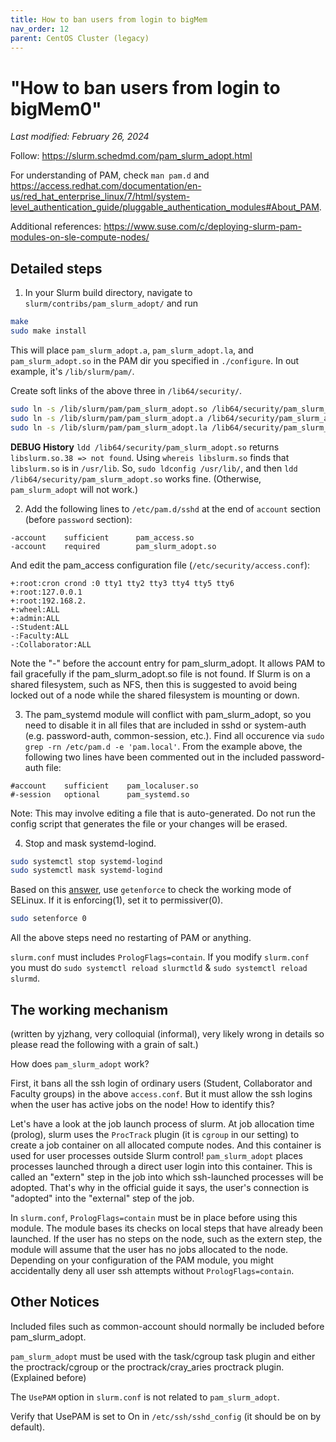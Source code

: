 ```yaml
---
title: How to ban users from login to bigMem
nav_order: 12
parent: CentOS Cluster (legacy)
---
```

# "How to ban users from login to bigMem0"

*Last modified: February 26, 2024*

Follow: https://slurm.schedmd.com/pam_slurm_adopt.html

For understanding of PAM, check `man pam.d` and https://access.redhat.com/documentation/en-us/red_hat_enterprise_linux/7/html/system-level_authentication_guide/pluggable_authentication_modules#About_PAM.

Additional references: https://www.suse.com/c/deploying-slurm-pam-modules-on-sle-compute-nodes/

## Detailed steps

1. In your Slurm build directory, navigate to `slurm/contribs/pam_slurm_adopt/` and run

~~~ bash
make
sudo make install
~~~
This will place `pam_slurm_adopt.a`, `pam_slurm_adopt.la`, and `pam_slurm_adopt.so` in the PAM dir you specified in `./configure`. In out example, it's `/lib/slurm/pam/`.

Create soft links of the above three in `/lib64/security/`.
~~~ bash
sudo ln -s /lib/slurm/pam/pam_slurm_adopt.so /lib64/security/pam_slurm_adopt.so
sudo ln -s /lib/slurm/pam/pam_slurm_adopt.a /lib64/security/pam_slurm_adopt.a
sudo ln -s /lib/slurm/pam/pam_slurm_adopt.la /lib64/security/pam_slurm_adopt.la
~~~

**DEBUG History**
`ldd /lib64/security/pam_slurm_adopt.so` returns `libslurm.so.38 => not found`. Using `whereis libslurm.so` finds that `libslurm.so` is in `/usr/lib`. So, `sudo ldconfig /usr/lib/`, and then `ldd /lib64/security/pam_slurm_adopt.so` works fine. (Otherwise, `pam_slurm_adopt` will not work.)

2. Add the following lines to `/etc/pam.d/sshd` at the end of `account` section (before `password` section):

~~~ text
-account    sufficient      pam_access.so
-account    required        pam_slurm_adopt.so
~~~

And edit the pam_access configuration file (`/etc/security/access.conf`):

~~~ text
+:root:cron crond :0 tty1 tty2 tty3 tty4 tty5 tty6
+:root:127.0.0.1
+:root:192.168.2.
+:wheel:ALL
+:admin:ALL
-:Student:ALL
-:Faculty:ALL
-:Collaborator:ALL
~~~

Note the "-" before the account entry for pam_slurm_adopt. It allows PAM to fail gracefully if the pam_slurm_adopt.so file is not found. If Slurm is on a shared filesystem, such as NFS, then this is suggested to avoid being locked out of a node while the shared filesystem is mounting or down.

3. The pam_systemd module will conflict with pam_slurm_adopt, so you need to disable it in all files that are included in sshd or system-auth (e.g. password-auth, common-session, etc.). Find all occurence via `sudo grep -rn /etc/pam.d -e 'pam.local'`. From the example above, the following two lines have been commented out in the included password-auth file:
~~~ text
#account    sufficient    pam_localuser.so
#-session   optional      pam_systemd.so
~~~
Note: This may involve editing a file that is auto-generated. Do not run the config script that generates the file or your changes will be erased.

4. Stop and mask systemd-logind.

~~~ bash
sudo systemctl stop systemd-logind
sudo systemctl mask systemd-logind
~~~

Based on this [answer](https://groups.google.com/g/slurm-users/c/t6R2mZ0TEKk?pli=1), use `getenforce` to check the working mode of SELinux. If it is enforcing(1), set it to permissiver(0).

~~~ bash
sudo setenforce 0
~~~

All the above steps need no restarting of PAM or anything.

`slurm.conf` must includes `PrologFlags=contain`. If you modify `slurm.conf` you must do `sudo systemctl reload slurmctld` & `sudo systemctl reload slurmd`.

## The working mechanism
(written by yjzhang, very colloquial (informal), very likely wrong in details so please read the following with a grain of salt.)

How does `pam_slurm_adopt` work?

First, it bans all the ssh login of ordinary users (Student, Collaborator and Faculty groups) in the above `access.conf`. But it must allow the ssh logins when the user has active jobs on the node! How to identify this?

Let's have a look at the job launch process of slurm. At job allocation time (prolog), slurm uses the `ProcTrack` plugin (it is `cgroup` in our setting) to create a job container on all allocated compute nodes. And this container is used for user processes outside Slurm control! `pam_slurm_adopt` places processes launched through a direct user login into this container. This is called an "extern" step in the job into which ssh-launched processes will be adopted. That's why in the official guide it says, the user's connection is "adopted" into the "external" step of the job.

In `slurm.conf`, `PrologFlags=contain` must be in place before using this module. The module bases its checks on local steps that have already been launched. If the user has no steps on the node, such as the extern step, the module will assume that the user has no jobs allocated to the node. Depending on your configuration of the PAM module, you might accidentally deny all user ssh attempts without `PrologFlags=contain`.

## Other Notices
Included files such as common-account should normally be included before pam_slurm_adopt.

`pam_slurm_adopt` must be used with the task/cgroup task plugin and either the proctrack/cgroup or the proctrack/cray_aries proctrack plugin. (Explained before)

The `UsePAM` option in `slurm.conf` is not related to `pam_slurm_adopt`.

Verify that UsePAM is set to On in `/etc/ssh/sshd_config` (it should be on by default).

